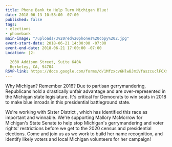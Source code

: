 ```yaml
---
title: Phone Bank to Help Turn Michigan Blue!
date: 2018-06-13 10:58:00 -07:00
published: false
tags:
- elections
- phonebank
main-image: "/uploads/3%20red%20phones%20copy%202.jpg"
event-start-date: 2018-06-21 14:00:00 -07:00
event-end-date: 2018-06-21 17:00:00 -07:00
Location: |2-

  2030 Addison Street, Suite 640A
  Berkeley, CA, 94704
RSVP-link: https://docs.google.com/forms/d/1Mfzxcv6HlwBJmiVfaszcuclFCXmaW0bvzTeUPY5FhIs/edit
---
```


Why Michigan? Remember 2016?  Due to partisan gerrymandering, Republicans hold a drastically unfair advantage and are over-represented in the Michigan state legislature. It's critical for Democrats to win seats in 2018 to make blue inroads in this presidential battleground state. 

We're working with Sister District , which has identified this race as important and winnable.  We're supporting Mallory McMorrow for Michigan's State Senate to help stop Michigan's gerrymandering and voter rights' restrictions before we get to the 2020 census and presidential elections. Come and join us as we work to build her name recognition,  and identify likely voters and local Michigan volunteers for her campaign!